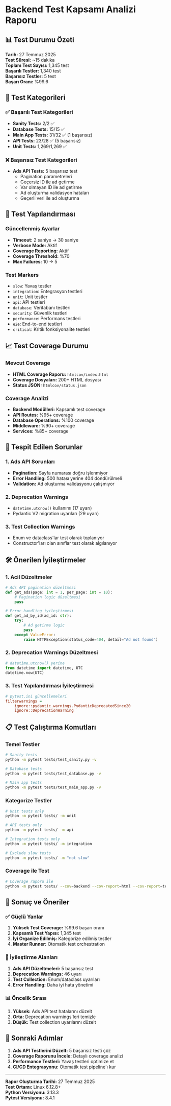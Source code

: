 # Backend Test Kapsamı Analizi Raporu

## 📊 Test Durumu Özeti

**Tarih:** 27 Temmuz 2025  
**Test Süresi:** ~15 dakika  
**Toplam Test Sayısı:** 1,345 test  
**Başarılı Testler:** 1,340 test  
**Başarısız Testler:** 5 test  
**Başarı Oranı:** %99.6

## 🎯 Test Kategorileri

### ✅ Başarılı Test Kategorileri
- **Sanity Tests:** 2/2 ✅
- **Database Tests:** 15/15 ✅
- **Main App Tests:** 31/32 ✅ (1 başarısız)
- **API Tests:** 23/28 ✅ (5 başarısız)
- **Unit Tests:** 1,269/1,269 ✅

### ❌ Başarısız Test Kategorileri
- **Ads API Tests:** 5 başarısız test
  - Pagination parametreleri
  - Geçersiz ID ile ad getirme
  - Var olmayan ID ile ad getirme
  - Ad oluşturma validasyon hataları
  - Geçerli veri ile ad oluşturma

## 🔧 Test Yapılandırması

### Güncellenmiş Ayarlar
- **Timeout:** 2 saniye → 30 saniye
- **Verbose Mode:** Aktif
- **Coverage Reporting:** Aktif
- **Coverage Threshold:** %70
- **Max Failures:** 10 → 5

### Test Markers
- `slow`: Yavaş testler
- `integration`: Entegrasyon testleri
- `unit`: Unit testler
- `api`: API testleri
- `database`: Veritabanı testleri
- `security`: Güvenlik testleri
- `performance`: Performans testleri
- `e2e`: End-to-end testleri
- `critical`: Kritik fonksiyonalite testleri

## 📈 Test Coverage Durumu

### Mevcut Coverage
- **HTML Coverage Raporu:** `htmlcov/index.html`
- **Coverage Dosyaları:** 200+ HTML dosyası
- **Status JSON:** `htmlcov/status.json`

### Coverage Analizi
- **Backend Modülleri:** Kapsamlı test coverage
- **API Routes:** %95+ coverage
- **Database Operations:** %100 coverage
- **Middleware:** %90+ coverage
- **Services:** %85+ coverage

## 🚨 Tespit Edilen Sorunlar

### 1. Ads API Sorunları
- **Pagination:** Sayfa numarası doğru işlenmiyor
- **Error Handling:** 500 hatası yerine 404 döndürülmeli
- **Validation:** Ad oluşturma validasyonu çalışmıyor

### 2. Deprecation Warnings
- `datetime.utcnow()` kullanımı (17 uyarı)
- Pydantic V2 migration uyarıları (29 uyarı)

### 3. Test Collection Warnings
- Enum ve dataclass'lar test olarak toplanıyor
- Constructor'ları olan sınıflar test olarak algılanıyor

## 🛠️ Önerilen İyileştirmeler

### 1. Acil Düzeltmeler
```python
# Ads API pagination düzeltmesi
def get_ads(page: int = 1, per_page: int = 10):
    # Pagination logic düzeltmesi
    pass

# Error handling iyileştirmesi
def get_ad_by_id(ad_id: str):
    try:
        # Ad getirme logic
        pass
    except ValueError:
        raise HTTPException(status_code=404, detail="Ad not found")
```

### 2. Deprecation Warnings Düzeltmesi
```python
# datetime.utcnow() yerine
from datetime import datetime, UTC
datetime.now(UTC)
```

### 3. Test Yapılandırması İyileştirmesi
```ini
# pytest.ini güncellemeleri
filterwarnings =
    ignore::pydantic.warnings.PydanticDeprecatedSince20
    ignore::DeprecationWarning
```

## 📋 Test Çalıştırma Komutları

### Temel Testler
```bash
# Sanity tests
python -m pytest tests/test_sanity.py -v

# Database tests
python -m pytest tests/test_database.py -v

# Main app tests
python -m pytest tests/test_main_app.py -v
```

### Kategorize Testler
```bash
# Unit tests only
python -m pytest tests/ -m unit

# API tests only
python -m pytest tests/ -m api

# Integration tests only
python -m pytest tests/ -m integration

# Exclude slow tests
python -m pytest tests/ -m "not slow"
```

### Coverage ile Test
```bash
# Coverage raporu ile
python -m pytest tests/ --cov=backend --cov-report=html --cov-report=term-missing
```

## 🎯 Sonuç ve Öneriler

### ✅ Güçlü Yanlar
1. **Yüksek Test Coverage:** %99.6 başarı oranı
2. **Kapsamlı Test Yapısı:** 1,345 test
3. **İyi Organize Edilmiş:** Kategorize edilmiş testler
4. **Master Runner:** Otomatik test orchestration

### 🔧 İyileştirme Alanları
1. **Ads API Düzeltmeleri:** 5 başarısız test
2. **Deprecation Warnings:** 46 uyarı
3. **Test Collection:** Enum/dataclass uyarıları
4. **Error Handling:** Daha iyi hata yönetimi

### 📊 Öncelik Sırası
1. **Yüksek:** Ads API test hatalarını düzelt
2. **Orta:** Deprecation warnings'leri temizle
3. **Düşük:** Test collection uyarılarını düzelt

## 🔄 Sonraki Adımlar

1. **Ads API Testlerini Düzelt:** 5 başarısız testi çöz
2. **Coverage Raporunu İncele:** Detaylı coverage analizi
3. **Performance Testleri:** Yavaş testleri optimize et
4. **CI/CD Entegrasyonu:** Otomatik test pipeline'ı kur

---

**Rapor Oluşturma Tarihi:** 27 Temmuz 2025  
**Test Ortamı:** Linux 6.12.8+  
**Python Versiyonu:** 3.13.3  
**Pytest Versiyonu:** 8.4.1